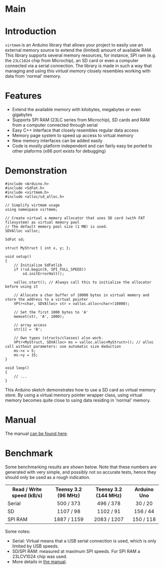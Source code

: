 Main
=========

# Introduction
`virtmem` is an Arduino library that allows your project to easily use an
external memory source to extend the (limited) amount of available RAM. This
library supports several memory resources, for instance, SPI ram (e.g. the
`23LC1024` chip from Microchip), an SD card or even a computer connected via a
serial connection. The library is made in such a way that managing and using
this _virtual memory_ closely resembles working with data from 'normal' memory.

# Features
* Extend the available memory with kilobytes, megabytes or even gigabytes
* Supports SPI RAM (23LC series from Microchip), SD cards and RAM from a computer connected through serial
* Easy C++ interface that closely resembles regular data access
* Memory page system to speed up access to virtual memory
* New memory interfaces can be added easily
* Code is mostly platform independent and can fairly easy be ported to other
plaforms (x86 port exists for debugging)

# Demonstration
~~~{.cpp}
#include <Arduino.h>
#include <SdFat.h>
#include <virtmem.h>
#include <alloc/sd_alloc.h>

// Simplify virtmem usage
using namespace virtmem;

// Create virtual a memory allocator that uses SD card (with FAT filesystem) as virtual memory pool
// The default memory pool size (1 MB) is used.
SDVAlloc valloc;

SdFat sd;

struct MyStruct { int x, y; };

void setup()
{
    // Initialize SdFatlib
    if (!sd.begin(9, SPI_FULL_SPEED))
        sd.initErrorHalt();

    valloc.start(); // Always call this to initialize the allocator before using it

    // Allocate a char buffer of 10000 bytes in virtual memory and store the address to a virtual pointer
    VPtr<char, SDVAlloc> str = valloc.alloc<char>(10000);

    // Set the first 1000 bytes to 'A'
    memset(str, 'A', 1000);

    // array access
    str[1] = 'B';

    // Own types (structs/classes) also work.
    VPtr<MyStruct, SDVAlloc> ms = valloc.alloc<MyStruct>(); // alloc call without parameters: use automatic size deduction
    ms->x = 5;
    ms->y = 15;
}

void loop()
{
    // ...
}
~~~

This Arduino sketch demonstrates how to use a SD card as virtual memory
store. By using a virtual memory pointer wrapper class, using virtual memory
becomes quite close to using data residing in 'normal' memory.

# Manual
The manual [can be found here](http://rhelmus.github.io/virtmem/index.html).

# Benchmark
Some benchmarking results are shown below. Note that these numbers are generated with very simple,
and possibly not so accurate tests, hence they should only be used as a rough indication.

<table>
    <tr>
        <th>Read / Write speed (kB/s)
        <th align="center">Teensy 3.2 (96 MHz)
        <th align="center">Teensy 3.2 (144 MHz)
        <th align="center">Arduino Uno
    <tr>
        <td>Serial
        <td align="center">500 / 373
        <td align="center">496 / 378
        <td align="center">30 / 20
    <tr>
        <td>SD
        <td align="center">1107 / 98
        <td align="center">1102 / 91
        <td align="center">156 / 44
    <tr>
        <td>SPI RAM
        <td align="center">1887 / 1159
        <td align="center">2083 / 1207
        <td align="center">150 / 118
</table>

Some notes:
- Serial: Virtual means that a USB serial connection is used, which is only limited by USB speeds.
- SD/SPI RAM: measured at maximum SPI speeds. For SPI RAM a 23LCV1024 chip was used.
- More details in [the manual](http://rhelmus.github.io/virtmem/index.html#bench).
